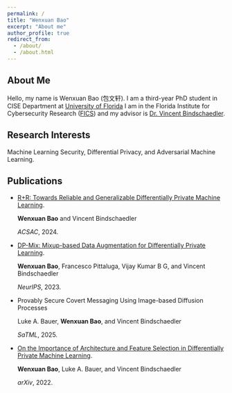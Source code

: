 ```yaml
---
permalink: /
title: "Wenxuan Bao"
excerpt: "About me"
author_profile: true
redirect_from: 
  - /about/
  - /about.html
---
```


About Me
------
Hello, my name is Wenxuan Bao (包文轩). I am a third-year PhD student in CISE Department at [University of Florida](https://www.ufl.edu/)
I am in the Florida Institute for Cybersecurity Research ([FICS](https://fics.institute.ufl.edu/)) and my advisor is [Dr. Vincent Bindschaedler](https://vbinds.ch/). 

Research Interests
------
Machine Learning Security, Differential Privacy, and Adversarial Machine Learning.

<h2 id="publications"> Publications</h2>

- [R+R: Towards Reliable and Generalizable Differentially Private Machine Learning](https://github.com/wenxuan-Bao/Reliable-and-Generalizable-DPML/blob/master/DPML__ACSAC.pdf).

  <b>Wenxuan Bao</b> and Vincent Bindschaedler

  *ACSAC*, 2024.


- [DP-Mix: Mixup-based Data Augmentation for Differentially Private Learning](https://dp-mix.github.io/).

  <b>Wenxuan Bao</b>, Francesco Pittaluga, Vijay Kumar B G, and Vincent Bindschaedler

  *NeurIPS*, 2023.
  
- Provably Secure Covert Messaging Using Image-based Diffusion Processes

  Luke A. Bauer, <b>Wenxuan Bao</b>, and Vincent Bindschaedler
  
  *SaTML*, 2025.

- [On the Importance of Architecture and Feature Selection in Differentially Private Machine Learning](https://arxiv.org/pdf/2205.06720.pdf).

  <b>Wenxuan Bao</b>, Luke A. Bauer, and Vincent Bindschaedler

  *arXiv*, 2022.




